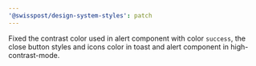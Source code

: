 ```yaml
---
'@swisspost/design-system-styles': patch
---
```


Fixed the contrast color used in alert component with color `success`, the close button styles and icons color in toast and alert component in high-contrast-mode.
